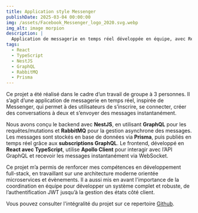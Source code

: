 ```yaml
---
title: Application style Messenger 
publishDate: 2025-03-04 00:00:00
img: /assets/Facebook_Messenger_logo_2020.svg.webp
img_alt: image morpion 
description: |
  Application de messagerie en temps réel développée en équipe, avec React, NestJS, RabbitMQ et GraphQL.
tags:
  - React
  - TypeScript
  - NestJS
  - GraphQL
  - RabbitMQ
  - Prisma
---
```


Ce projet a été réalisé dans le cadre d’un travail de groupe à 3 personnes. Il s’agit d’une application de messagerie en temps réel, inspirée de Messenger, qui permet à des utilisateurs de s’inscrire, se connecter, créer des conversations à deux et s’envoyer des messages instantanément.

Nous avons conçu le backend avec **NestJS**, en utilisant **GraphQL** pour les requêtes/mutations et **RabbitMQ** pour la gestion asynchrone des messages. Les messages sont stockés en base de données via **Prisma**, puis publiés en temps réel grâce aux **subscriptions GraphQL**. Le frontend, développé en **React avec TypeScript**, utilise **Apollo Client** pour interagir avec l’API GraphQL et recevoir les messages instantanément via WebSocket.

Ce projet m’a permis de renforcer mes compétences en développement full-stack, en travaillant sur une architecture moderne orientée microservices et évènements. Il a aussi mis en avant l'importance de la coordination en équipe pour développer un système complet et robuste, de l’authentification JWT jusqu’à la gestion des états côté client.


Vous pouvez consulter l'intégralité du projet sur ce repertoire <a href="https://github.com/gyom2003 efrei-projet-web">Github</a>.
